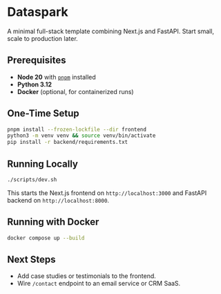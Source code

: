 # Dataspark

A minimal full-stack template combining Next.js and FastAPI. Start small, scale to production later.

## Prerequisites
- **Node 20** with [`pnpm`](https://pnpm.io) installed
- **Python 3.12**
- **Docker** (optional, for containerized runs)

## One-Time Setup
```bash
pnpm install --frozen-lockfile --dir frontend
python3 -m venv venv && source venv/bin/activate
pip install -r backend/requirements.txt
```

## Running Locally
```bash
./scripts/dev.sh
```
This starts the Next.js frontend on `http://localhost:3000` and FastAPI backend on `http://localhost:8000`.

## Running with Docker
```bash
docker compose up --build
```

## Next Steps
- Add case studies or testimonials to the frontend.
- Wire `/contact` endpoint to an email service or CRM SaaS.
